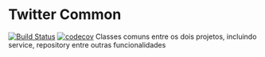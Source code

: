 # Twitter Common

[![Build Status](https://travis-ci.org/thomasdacosta/twitter-demo.svg?branch=master)](https://travis-ci.org/thomasdacosta/twitter-demo) 
[![codecov](https://codecov.io/gh/thomasdacosta/twitter-demo/branch/master/graph/badge.svg)](https://codecov.io/gh/thomasdacosta/twitter-demo)
Classes comuns entre os dois projetos, incluindo service, repository entre outras funcionalidades
